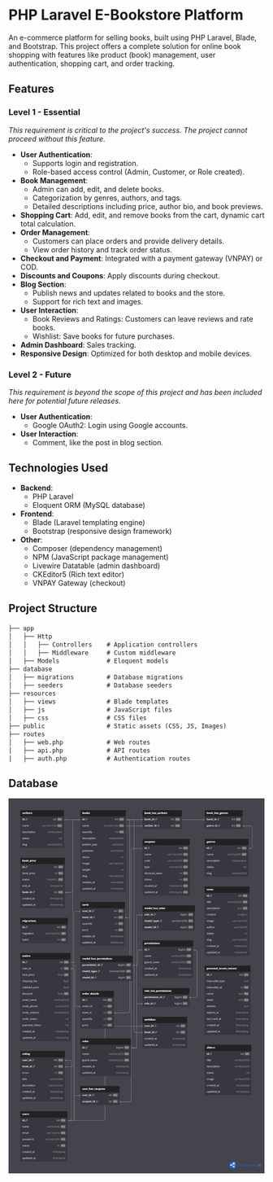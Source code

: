 # PHP Laravel E-Bookstore Platform

An e-commerce platform for selling books, built using PHP Laravel, Blade, and Bootstrap. This project offers a complete solution for online book shopping with features like product (book) management, user authentication, shopping cart, and order tracking.

## Features

### **Level 1 - Essential** 
_This requirement is critical to the project's success. The project cannot proceed without this feature._
- **User Authentication**:
  - Supports login and registration.  
  - Role-based access control (Admin, Customer, or Role created).
- **Book Management**:
  - Admin can add, edit, and delete books.
  - Categorization by genres, authors, and tags.
  - Detailed descriptions including price, author bio, and book previews.
- **Shopping Cart**: Add, edit, and remove books from the cart, dynamic cart total calculation.
- **Order Management**:
  - Customers can place orders and provide delivery details.
  - View order history and track order status.
- **Checkout and Payment**: Integrated with a payment gateway (VNPAY) or COD.
- **Discounts and Coupons**: Apply discounts during checkout.
- **Blog Section**:
  - Publish news and updates related to books and the store.
  - Support for rich text and images.
- **User Interaction**:
  - Book Reviews and Ratings: Customers can leave reviews and rate books.
  - Wishlist: Save books for future purchases.
- **Admin Dashboard**: Sales tracking.
- **Responsive Design**: Optimized for both desktop and mobile devices.

### **Level 2 - Future**
_This requirement is beyond the scope of this project and has been included here for potential future releases._
- **User Authentication**: 
  - Google OAuth2: Login using Google accounts.
- **User Interaction**:
  - Comment, like the post in blog section.

## Technologies Used

- **Backend**:
  - PHP Laravel
  - Eloquent ORM (MySQL database)
- **Frontend**:
  - Blade (Laravel templating engine)
  - Bootstrap (responsive design framework)
- **Other**:
  - Composer (dependency management)
  - NPM (JavaScript package management)
  - Livewire Datatable (admin dashboard)
  - CKEditor5 (Rich text editor)
  - VNPAY Gateway (checkout)

## Project Structure

```
├── app
│   ├── Http
│   │   ├── Controllers    # Application controllers
│   │   ├── Middleware     # Custom middleware
│   ├── Models             # Eloquent models
├── database
│   ├── migrations         # Database migrations
│   ├── seeders            # Database seeders
├── resources
│   ├── views              # Blade templates
│   ├── js                 # JavaScript files
│   ├── css                # CSS files
├── public                 # Static assets (CSS, JS, Images)
├── routes
│   ├── web.php            # Web routes
│   ├── api.php            # API routes
|   ├── auth.php           # Authentication routes
```

## Database

![App Screenshot](DB_img.png)
